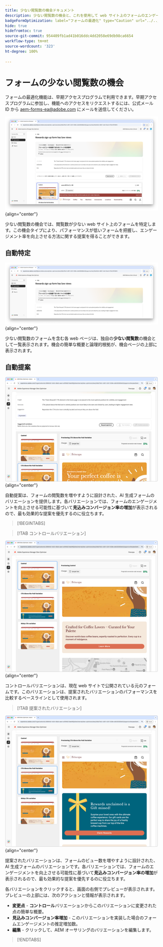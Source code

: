 ```yaml
---
title: 少ない閲覧数の機会ドキュメント
description: 少ない閲覧数の機会と、これを使用して web サイト上のフォームのエンゲージメントを向上させる方法について説明します。
badgeFormOptimization: label="フォームの最適化" type="Caution" url="../../opportunity-types/form-optimization.md" tooltip="フォームの最適化"
hide: true
hidefromtoc: true
source-git-commit: 954409fb1ad41b016ddc4dd2058e69db98ca6654
workflow-type: tm+mt
source-wordcount: '323'
ht-degree: 100%

---
```



# フォームの少ない閲覧数の機会

<span class="preview">フォームの最適化機能は、早期アクセスプログラムで利用できます。早期アクセスプログラムに参加し、機能へのアクセスをリクエストするには、公式メール ID から aem-forms-ea@adobe.com にメールを送信してください。</span>

![少ない閲覧数の機会](./assets/low-views/hero.png){align="center"}

少ない閲覧数の機会では、閲覧数が少ない web サイト上のフォームを特定します。この機会タイプにより、パフォーマンスが低いフォームを把握し、エンゲージメント率を向上させる方法に関する提案を得ることができます。

## 自動特定

![少ない閲覧数の自動特定](./assets/low-views/auto-identify.png){align="center"}

少ない閲覧数のフォームを含む各 web ページは、独自の&#x200B;**少ない閲覧数**&#x200B;の機会として一覧表示されます。機会の簡単な概要と論理的根拠が、機会ページの上部に表示されます。

## 自動提案

![少ない閲覧数の自動提案](./assets/low-views/auto-suggest.png){align="center"}

自動提案は、フォームの閲覧数を増やすように設計された、AI 生成フォームのバリエーションを提供します。各バリエーションでは、フォームのエンゲージメントを向上させる可能性に基づいて&#x200B;**見込みコンバージョン率の増加**&#x200B;が表示されるので、最も効果的な提案を優先するのに役立ちます。

>[!BEGINTABS]

>[!TAB コントロールバリエーション]

![コントロールバリエーション](./assets/low-views/control-variation.png){align="center"}

コントロールバリエーションは、現在 web サイトで公開されている元のフォームです。このバリエーションは、提案されたバリエーションのパフォーマンスを比較するベースラインとして使用されます。

>[!TAB 提案されたバリエーション]

![提案されたバリエーション](./assets/low-views/suggested-variations.png){align="center"}

提案されたバリエーションは、フォームのビュー数を増やすように設計された、AI 生成フォームのバリエーションです。各バリエーションでは、フォームのエンゲージメントを向上させる可能性に基づいて&#x200B;**見込みコンバージョン率の増加**&#x200B;が表示されるので、最も効果的な提案を優先するのに役立ちます。

各バリエーションをクリックすると、画面の右側でプレビューが表示されます。プレビューの上部には、次のアクションと情報が表示されます。

* **変更点** - **コントロール**&#x200B;バリエーションからこのバリエーションに変更された点の簡単な概要。
* **見込みコンバージョン率増加** - このバリエーションを実装した場合のフォームエンゲージメントの推定増加数。
* **編集** - クリックして、AEM オーサリングのバリエーションを編集します。

>[!ENDTABS]

<!-- 

## Auto-optimize

[!BADGE Ultimate]{type=Positive tooltip="Ultimate"}

![Auto-optimize low views](./assets/low-views/auto-optimize.png){align="center"}

Sites Optimizer Ultimate adds the ability to deploy auto-optimization for the issues found by the low views opportunity.

>[!BEGINTABS]

>[!TAB Test multiple]


>[!TAB Publish selected]

{{auto-optimize-deploy-optimization-slack}}

>[!TAB Request approval]

{{auto-optimize-request-approval}}

>[!ENDTABS]

-->

